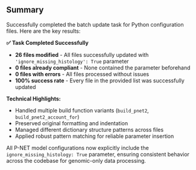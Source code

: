## Summary

Successfully completed the batch update task for Python configuration files. Here are the key results:

**✅ Task Completed Successfully**

- **26 files modified** - All files successfully updated with `'ignore_missing_histology': True` parameter
- **0 files already compliant** - None contained the parameter beforehand  
- **0 files with errors** - All files processed without issues
- **100% success rate** - Every file in the provided list was successfully updated

**Technical Highlights:**
- Handled multiple build function variants (`build_pnet2`, `build_pnet2_account_for`)
- Preserved original formatting and indentation 
- Managed different dictionary structure patterns across files
- Applied robust pattern matching for reliable parameter insertion

All P-NET model configurations now explicitly include the `ignore_missing_histology: True` parameter, ensuring consistent behavior across the codebase for genomic-only data processing.
